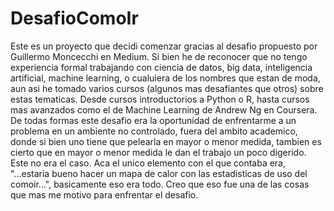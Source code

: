 # DesafioComoIr

Este es un proyecto que decidi comenzar gracias al desafio propuesto por 
Guillermo Moncecchi en Medium. Si bien he de reconocer que no tengo 
experiencia formal trabajando con ciencia de datos, big data, 
inteligencia artificial, machine learning, o cualuiera de los nombres 
que estan de moda, aun asi he tomado varios cursos (algunos mas 
desafiantes que otros) sobre estas tematicas. Desde cursos 
introductorios a Python o R, hasta cursos mas avanzados como el de 
Machine Learning de Andrew Ng en Coursera. De todas formas este desafio 
era la oportunidad de enfrentarme a un problema en un ambiente no 
controlado, fuera del ambito academico, donde si bien uno tiene que 
pelearla en mayor o menor medida, tambien es cierto que en mayor o menor 
medida le dan el trabajo un poco digerido. Este no era el caso. Aca el 
unico elemento con el que contaba era, "...estaria bueno hacer un mapa 
de calor con las estadisticas de uso del comoir...", basicamente eso era todo. 
Creo que eso fue una de las cosas que mas me motivo para enfrentar el desafio.


